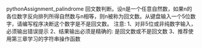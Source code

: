 pythonAssignment_palindrome
回文数判断。设n是一个任意自然数，如果n的各位数字反向排列所得自然数与n相等，则n被称为回文数。从键盘输入一个5位数字，请编写程序决断这个数字是不是回文数。
注意: 1、对非5位或非纯数字输入，必须输出错误提示 2、结果输出必须是精确的: 是回文数或不是回文数 3、推荐使用第三章学习的字符串操作函数 
